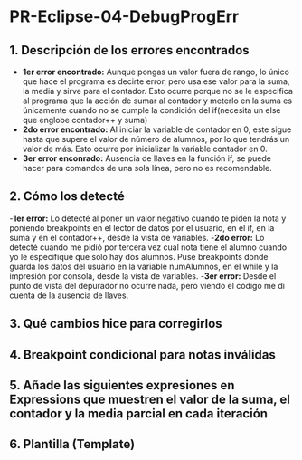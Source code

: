 # PR-Eclipse-04-DebugProgErr
## 1. Descripción de los errores encontrados  
- **1er error encontrado:** Aunque pongas un valor fuera de rango, lo único que hace el programa es decirte error, pero usa ese valor para la suma, la media y sirve para el contador. Esto ocurre porque no se le especifica al programa que la acción de sumar al contador y meterlo en la suma es únicamente cuando no se cumple la condición del if(necesita un else que englobe contador++ y suma)  
- **2do error encontrado:** Al iniciar la variable de contador en 0, este sigue hasta que supere el valor de número de alumnos, por lo que tendrás un valor de más. Esto ocurre por inicializar la variable contador en 0.  
- **3er error enconrado:** Ausencia de llaves en la función if, se puede hacer para comandos de una sola línea, pero no es recomendable.  
## 2. Cómo los detecté  
-**1er error:** Lo detecté al poner un valor negativo cuando te piden la nota y poniendo breakpoints en el lector de datos por el usuario, en el if, en la suma y en el contador++, desde la vista de variables.
-**2do error:** Lo detecté cuando me pidió por tercera vez cual nota tiene el alumno cuando yo le especifiqué que solo hay dos alumnos. Puse breakpoints donde guarda los datos del usuario en la variable numAlumnos, en el while y la impresión por consola, desde la vista de variables.
-**3er error:** Desde el punto de vista del depurador no ocurre nada, pero viendo el código me di cuenta de la ausencia de llaves.
## 3. Qué cambios hice para corregirlos  
## 4. Breakpoint condicional para notas inválidas  
## 5. Añade las siguientes expresiones en Expressions que muestren el valor de la suma, el contador y la media parcial en cada iteración  
## 6. Plantilla (Template)
